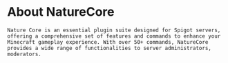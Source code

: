 # About NatureCore

`Nature Core is an essential plugin suite designed for Spigot servers, offering a comprehensive set of features and commands to enhance your Minecraft gameplay experience. With over 50+ commands, NatureCore provides a wide range of functionalities to server administrators, moderators.`
